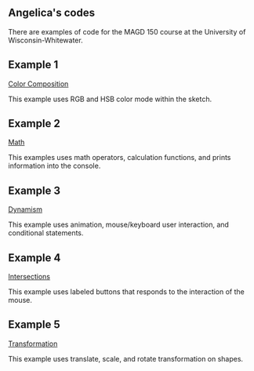 ## Angelica's codes

There are examples of code for the MAGD 150 course at the University of Wisconsin-Whitewater.

## Example 1

[Color Composition]( https://github.com/achapm1/MAGD150stuff/tree/gh-pages/f18magd150lab02_ChapmanSykes) 

This example uses RGB and HSB color mode within the sketch. 

## Example 2 

[Math](https://github.com/achapm1/MAGD150stuff/tree/gh-pages/f18_magd150_lab03_Chapman_Sykes)

This examples uses math operators, calculation functions, and prints information into the console.

## Example 3 
[Dynamism](https://github.com/achapm1/MAGD150stuff/tree/gh-pages/f18magd150_lab04_ChapmanSykes/f18magd150_lab04_ChapmanSykes)

This example uses animation, mouse/keyboard user interaction, and conditional statements.

## Example 4 
[Intersections](https://github.com/achapm1/MAGD150stuff/tree/gh-pages/f18magd150lab05_ChapmanSykes/f18magd150lab05_ChapmanSykes)

This example uses labeled buttons that responds to the interaction of the mouse.

## Example 5 
[Transformation](https://github.com/achapm1/MAGD150stuff/tree/gh-pages/f18_magd150_lab07_ChapmanSykes)

This example uses translate, scale, and rotate transformation on shapes.




